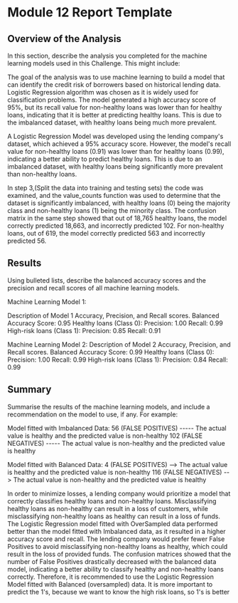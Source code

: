 # Module 12 Report Template

## Overview of the Analysis

In this section, describe the analysis you completed for the machine learning models used in this Challenge. This might include:


The goal of the analysis was to use machine learning to build a model that can identify the credit risk of borrowers based on historical lending  data. Logistic Regression algorithm was chosen as it is widely used for classification problems. The model generated a high accuracy score of 95%, but its recall value for non-healthy loans was lower than for healthy loans, indicating that it is better at predicting healthy loans. This is due to the imbalanced dataset, with healthy loans being much more prevalent.

A Logistic Regression Model was developed using the lending company's dataset, which achieved a 95% accuracy score. However, the model's recall value for non-healthy loans (0.91) was lower than for healthy loans (0.99), indicating a better ability to predict healthy loans. This is due to an imbalanced dataset, with healthy loans being significantly more prevalent than non-healthy loans.

In step 3,(Split the data into training and testing sets) the code was examined, and the value_counts function was used to determine that the dataset is significantly imbalanced, with healthy loans (0) being the majority class and non-healthy loans (1) being the minority class. The confusion matrix in the same step showed that out of 18,765 healthy loans, the model correctly predicted 18,663, and incorrectly predicted 102. For non-healthy loans, out of 619, the model correctly predicted 563 and incorrectly predicted 56.


## Results

Using bulleted lists, describe the balanced accuracy scores and the precision and recall scores of all machine learning models.

Machine Learning Model 1:

Description of Model 1 Accuracy, Precision, and Recall scores.
Balanced Accuracy Score: 0.95
Healthy loans (Class 0): Precision: 1.00 Recall: 0.99
High-risk loans (Class 1): Precision: 0.85 Recall: 0.91

Machine Learning Model 2:
Description of Model 2 Accuracy, Precision, and Recall scores.
Balanced Accuracy Score: 0.99
Healthy loans (Class 0): Precision: 1.00 Recall: 0.99
High-risk loans (Class 1): Precision: 0.84 Recall: 0.99

## Summary

Summarise the results of the machine learning models, and include a recommendation on the model to use, if any. For example:

Model fitted with Imbalanced Data:
56 (FALSE POSITIVES) ----- The actual value is healthy and the predicted value is non-healthy
102 (FALSE NEGATIVES) ----- The actual value is non-healthy and the predicted value is healthy

Model fitted with Balanced Data:
4 (FALSE POSITIVES) --> The actual value is healthy and the predicted value is non-healthy
116 (FALSE NEGATIVES) --> The actual value is non-healthy and the predicted value is healthy

In order to minimize losses, a lending company would prioritize a model that correctly classifies healthy loans and non-healthy loans. Misclassifying healthy loans as non-healthy can result in a loss of customers, while misclassifying non-healthy loans as healthy can result in a loss of funds. The Logistic Regression model fitted with OverSampled data performed better than the model fitted with Imbalanced data, as it resulted in a higher accuracy score and recall. The lending company would prefer fewer False Positives to avoid misclassifying non-healthy loans as healthy, which could result in the loss of provided funds. The confusion matrices showed that the number of False Positives drastically decreased with the balanced data model, indicating a better ability to classify healthy and non-healthy loans correctly. Therefore, it is recommended to use the Logistic Regression Model fitted with Balanced (oversampled) data.
 It is more important to predict the 1's, because we want to know the high risk loans, so 1's is better

